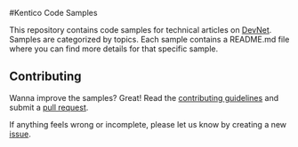 #Kentico Code Samples

This repository contains code samples for technical articles on [DevNet](http://devnet.kentico.com).
Samples are categorized by topics. Each sample contains a README.md file where you can find more details for that specific sample.

## Contributing
Wanna improve the samples? Great! Read the [contributing guidelines](https://github.com/Kentico/Samples/blob/master/CONTRIBUTING.md) and submit a [pull request](https://help.github.com/articles/using-pull-requests/).

If anything feels wrong or incomplete, please let us know by creating a new [issue](https://github.com/Kentico/Samples/issues/new).